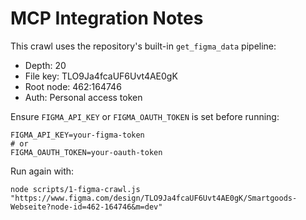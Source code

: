 # MCP Integration Notes

This crawl uses the repository's built-in `get_figma_data` pipeline:

- Depth: 20
- File key: TLO9Ja4fcaUF6Uvt4AE0gK
- Root node: 462:164746
- Auth: Personal access token

Ensure `FIGMA_API_KEY` or `FIGMA_OAUTH_TOKEN` is set before running:

```
FIGMA_API_KEY=your-figma-token
# or
FIGMA_OAUTH_TOKEN=your-oauth-token
```

Run again with:

```
node scripts/1-figma-crawl.js "https://www.figma.com/design/TLO9Ja4fcaUF6Uvt4AE0gK/Smartgoods-Webseite?node-id=462-164746&m=dev"
```

